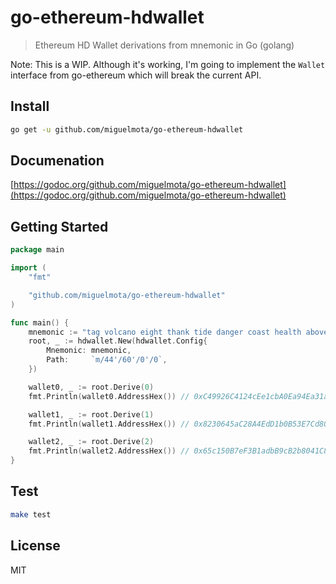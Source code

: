 # go-ethereum-hdwallet

> Ethereum HD Wallet derivations from mnemonic in Go (golang)

Note: This is a WIP. Although it's working, I'm going to implement the `Wallet` interface from go-ethereum which will break the current API.

## Install

```bash
go get -u github.com/miguelmota/go-ethereum-hdwallet
```

## Documenation

[https://godoc.org/github.com/miguelmota/go-ethereum-hdwallet](https://godoc.org/github.com/miguelmota/go-ethereum-hdwallet)

## Getting Started

```go
package main

import (
	"fmt"

	"github.com/miguelmota/go-ethereum-hdwallet"
)

func main() {
	mnemonic := "tag volcano eight thank tide danger coast health above argue embrace heavy"
	root, _ := hdwallet.New(hdwallet.Config{
		Mnemonic: mnemonic,
		Path:     `m/44'/60'/0'/0`,
	})

	wallet0, _ := root.Derive(0)
	fmt.Println(wallet0.AddressHex()) // 0xC49926C4124cEe1cbA0Ea94Ea31a6c12318df947

	wallet1, _ := root.Derive(1)
	fmt.Println(wallet1.AddressHex()) // 0x8230645aC28A4EdD1b0B53E7Cd8019744E9dD559

	wallet2, _ := root.Derive(2)
	fmt.Println(wallet2.AddressHex()) // 0x65c150B7eF3B1adbB9cB2b8041C892b15eDde05A
}
```

## Test

```bash
make test
```

## License

MIT
